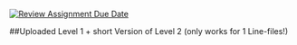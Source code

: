 [![Review Assignment Due Date](https://classroom.github.com/assets/deadline-readme-button-24ddc0f5d75046c5622901739e7c5dd533143b0c8e959d652212380cedb1ea36.svg)](https://classroom.github.com/a/-HRH2Tzt)

##Uploaded Level 1 + short Version of Level 2 (only works for 1 Line-files!)
